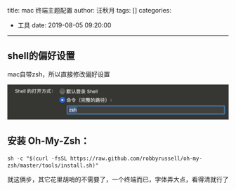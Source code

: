 title: mac 终端主题配置
author: 汪秋月
tags: []
categories:
  - 工具
date: 2019-08-05 09:20:00
---
## shell的偏好设置

mac自带zsh，所以直接修改偏好设置
	
![upload successful](/images/pasted-4.png)



## 安装 Oh-My-Zsh：
```
sh -c "$(curl -fsSL https://raw.github.com/robbyrussell/oh-my-zsh/master/tools/install.sh)"
```

就这俩步，其它花里胡哨的不需要了，一个终端而已，字体弄大点，看得清就行了